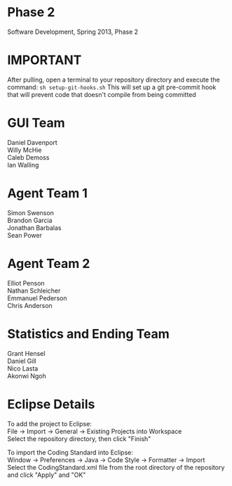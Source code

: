 Phase 2
============
Software Development, Spring 2013, Phase 2

IMPORTANT
=========
After pulling, open a terminal to your repository directory and execute the command:
```sh setup-git-hooks.sh``` This will set up a git pre-commit hook that will prevent code that doesn't compile from being
committed



GUI Team
=========
Daniel Davenport   
Willy McHie   
Caleb Demoss   
Ian Walling   

Agent Team 1
=============
Simon Swenson     
Brandon Garcia     
Jonathan Barbalas     
Sean Power   

Agent Team 2
============
Elliot Penson   
Nathan Schleicher   
Emmanuel Pederson   
Chris Anderson   

Statistics and Ending Team
==========================
Grant Hensel   
Daniel Gill   
Nico Lasta   
Akonwi Ngoh   


Eclipse Details
===============
To add the project to Eclipse:  
File -> Import -> General -> Existing Projects into Workspace  
Select the repository directory, then click "Finish"  

To import the Coding Standard into Eclipse:  
Window -> Preferences -> Java -> Code Style -> Formatter -> Import  
Select the CodingStandard.xml file from the root directory of the repository and click "Apply" and "OK"
